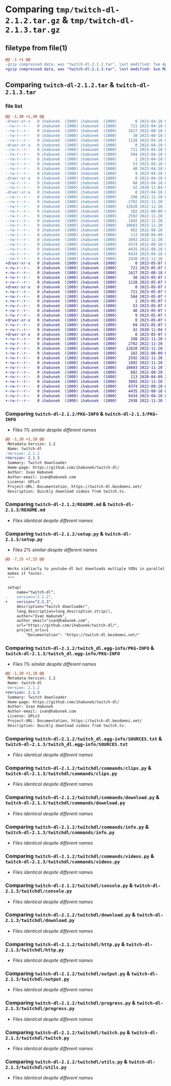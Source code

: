 # Comparing `tmp/twitch-dl-2.1.2.tar.gz` & `tmp/twitch-dl-2.1.3.tar.gz`

## filetype from file(1)

```diff
@@ -1 +1 @@
-gzip compressed data, was "twitch-dl-2.1.2.tar", last modified: Tue Apr 18 05:12:34 2023, max compression
+gzip compressed data, was "twitch-dl-2.1.3.tar", last modified: Sun May  7 09:51:15 2023, max compression
```

## Comparing `twitch-dl-2.1.2.tar` & `twitch-dl-2.1.3.tar`

### file list

```diff
@@ -1,30 +1,30 @@
-drwxr-xr-x   0 ihabunek  (1000) ihabunek  (1000)        0 2023-04-18 05:12:34.095268 twitch-dl-2.1.2/
--rw-r--r--   0 ihabunek  (1000) ihabunek  (1000)      721 2023-04-18 05:12:34.095268 twitch-dl-2.1.2/PKG-INFO
--rw-r--r--   0 ihabunek  (1000) ihabunek  (1000)     1627 2022-08-18 08:06:46.000000 twitch-dl-2.1.2/README.md
--rw-r--r--   0 ihabunek  (1000) ihabunek  (1000)       38 2023-04-18 05:12:34.095268 twitch-dl-2.1.2/setup.cfg
--rw-r--r--   0 ihabunek  (1000) ihabunek  (1000)     1128 2023-04-18 05:08:35.000000 twitch-dl-2.1.2/setup.py
-drwxr-xr-x   0 ihabunek  (1000) ihabunek  (1000)        0 2023-04-18 05:12:34.095268 twitch-dl-2.1.2/twitch_dl.egg-info/
--rw-r--r--   0 ihabunek  (1000) ihabunek  (1000)      721 2023-04-18 05:12:33.000000 twitch-dl-2.1.2/twitch_dl.egg-info/PKG-INFO
--rw-r--r--   0 ihabunek  (1000) ihabunek  (1000)      584 2023-04-18 05:12:34.000000 twitch-dl-2.1.2/twitch_dl.egg-info/SOURCES.txt
--rw-r--r--   0 ihabunek  (1000) ihabunek  (1000)        1 2023-04-18 05:12:33.000000 twitch-dl-2.1.2/twitch_dl.egg-info/dependency_links.txt
--rw-r--r--   0 ihabunek  (1000) ihabunek  (1000)       53 2023-04-18 05:12:33.000000 twitch-dl-2.1.2/twitch_dl.egg-info/entry_points.txt
--rw-r--r--   0 ihabunek  (1000) ihabunek  (1000)       40 2023-04-18 05:12:33.000000 twitch-dl-2.1.2/twitch_dl.egg-info/requires.txt
--rw-r--r--   0 ihabunek  (1000) ihabunek  (1000)        9 2023-04-18 05:12:33.000000 twitch-dl-2.1.2/twitch_dl.egg-info/top_level.txt
-drwxr-xr-x   0 ihabunek  (1000) ihabunek  (1000)        0 2023-04-18 05:12:34.095268 twitch-dl-2.1.2/twitchdl/
--rw-r--r--   0 ihabunek  (1000) ihabunek  (1000)       68 2023-04-18 05:08:41.000000 twitch-dl-2.1.2/twitchdl/__init__.py
--rw-r--r--   0 ihabunek  (1000) ihabunek  (1000)       42 2020-11-04 07:52:52.000000 twitch-dl-2.1.2/twitchdl/__main__.py
-drwxr-xr-x   0 ihabunek  (1000) ihabunek  (1000)        0 2023-04-18 05:12:34.095268 twitch-dl-2.1.2/twitchdl/commands/
--rw-r--r--   0 ihabunek  (1000) ihabunek  (1000)      198 2022-11-20 08:22:41.000000 twitch-dl-2.1.2/twitchdl/commands/__init__.py
--rw-r--r--   0 ihabunek  (1000) ihabunek  (1000)     2702 2022-11-20 14:35:33.000000 twitch-dl-2.1.2/twitchdl/commands/clips.py
--rw-r--r--   0 ihabunek  (1000) ihabunek  (1000)    12820 2022-11-20 14:32:36.000000 twitch-dl-2.1.2/twitchdl/commands/download.py
--rw-r--r--   0 ihabunek  (1000) ihabunek  (1000)      182 2022-08-09 07:04:30.000000 twitch-dl-2.1.2/twitchdl/commands/env.py
--rw-r--r--   0 ihabunek  (1000) ihabunek  (1000)     2592 2022-11-20 14:35:33.000000 twitch-dl-2.1.2/twitchdl/commands/info.py
--rw-r--r--   0 ihabunek  (1000) ihabunek  (1000)     1892 2022-11-20 14:35:33.000000 twitch-dl-2.1.2/twitchdl/commands/videos.py
--rw-r--r--   0 ihabunek  (1000) ihabunek  (1000)    10603 2022-11-20 14:32:36.000000 twitch-dl-2.1.2/twitchdl/console.py
--rw-r--r--   0 ihabunek  (1000) ihabunek  (1000)      882 2022-08-20 11:25:04.000000 twitch-dl-2.1.2/twitchdl/download.py
--rw-r--r--   0 ihabunek  (1000) ihabunek  (1000)      113 2020-04-09 20:48:04.000000 twitch-dl-2.1.2/twitchdl/exceptions.py
--rw-r--r--   0 ihabunek  (1000) ihabunek  (1000)     3892 2022-11-20 14:35:42.000000 twitch-dl-2.1.2/twitchdl/http.py
--rw-r--r--   0 ihabunek  (1000) ihabunek  (1000)     4374 2022-09-10 06:24:28.000000 twitch-dl-2.1.2/twitchdl/output.py
--rw-r--r--   0 ihabunek  (1000) ihabunek  (1000)     4435 2022-08-18 08:06:46.000000 twitch-dl-2.1.2/twitchdl/progress.py
--rw-r--r--   0 ihabunek  (1000) ihabunek  (1000)     9434 2023-04-18 05:05:03.000000 twitch-dl-2.1.2/twitchdl/twitch.py
--rw-r--r--   0 ihabunek  (1000) ihabunek  (1000)     2938 2022-11-20 14:32:36.000000 twitch-dl-2.1.2/twitchdl/utils.py
+drwxr-xr-x   0 ihabunek  (1000) ihabunek  (1000)        0 2023-05-07 09:51:15.511402 twitch-dl-2.1.3/
+-rw-r--r--   0 ihabunek  (1000) ihabunek  (1000)      721 2023-05-07 09:51:15.511402 twitch-dl-2.1.3/PKG-INFO
+-rw-r--r--   0 ihabunek  (1000) ihabunek  (1000)     1627 2022-08-18 08:06:46.000000 twitch-dl-2.1.3/README.md
+-rw-r--r--   0 ihabunek  (1000) ihabunek  (1000)       38 2023-05-07 09:51:15.511402 twitch-dl-2.1.3/setup.cfg
+-rw-r--r--   0 ihabunek  (1000) ihabunek  (1000)     1128 2023-05-07 09:50:13.000000 twitch-dl-2.1.3/setup.py
+drwxr-xr-x   0 ihabunek  (1000) ihabunek  (1000)        0 2023-05-07 09:51:15.511402 twitch-dl-2.1.3/twitch_dl.egg-info/
+-rw-r--r--   0 ihabunek  (1000) ihabunek  (1000)      721 2023-05-07 09:51:15.000000 twitch-dl-2.1.3/twitch_dl.egg-info/PKG-INFO
+-rw-r--r--   0 ihabunek  (1000) ihabunek  (1000)      584 2023-05-07 09:51:15.000000 twitch-dl-2.1.3/twitch_dl.egg-info/SOURCES.txt
+-rw-r--r--   0 ihabunek  (1000) ihabunek  (1000)        1 2023-05-07 09:51:15.000000 twitch-dl-2.1.3/twitch_dl.egg-info/dependency_links.txt
+-rw-r--r--   0 ihabunek  (1000) ihabunek  (1000)       53 2023-05-07 09:51:15.000000 twitch-dl-2.1.3/twitch_dl.egg-info/entry_points.txt
+-rw-r--r--   0 ihabunek  (1000) ihabunek  (1000)       40 2023-05-07 09:51:15.000000 twitch-dl-2.1.3/twitch_dl.egg-info/requires.txt
+-rw-r--r--   0 ihabunek  (1000) ihabunek  (1000)        9 2023-05-07 09:51:15.000000 twitch-dl-2.1.3/twitch_dl.egg-info/top_level.txt
+drwxr-xr-x   0 ihabunek  (1000) ihabunek  (1000)        0 2023-05-07 09:51:15.511402 twitch-dl-2.1.3/twitchdl/
+-rw-r--r--   0 ihabunek  (1000) ihabunek  (1000)       69 2023-05-07 09:50:07.000000 twitch-dl-2.1.3/twitchdl/__init__.py
+-rw-r--r--   0 ihabunek  (1000) ihabunek  (1000)       42 2020-11-04 07:52:52.000000 twitch-dl-2.1.3/twitchdl/__main__.py
+drwxr-xr-x   0 ihabunek  (1000) ihabunek  (1000)        0 2023-05-07 09:51:15.511402 twitch-dl-2.1.3/twitchdl/commands/
+-rw-r--r--   0 ihabunek  (1000) ihabunek  (1000)      198 2022-11-20 08:22:41.000000 twitch-dl-2.1.3/twitchdl/commands/__init__.py
+-rw-r--r--   0 ihabunek  (1000) ihabunek  (1000)     2702 2022-11-20 14:35:33.000000 twitch-dl-2.1.3/twitchdl/commands/clips.py
+-rw-r--r--   0 ihabunek  (1000) ihabunek  (1000)    12820 2022-11-20 14:32:36.000000 twitch-dl-2.1.3/twitchdl/commands/download.py
+-rw-r--r--   0 ihabunek  (1000) ihabunek  (1000)      182 2022-08-09 07:04:30.000000 twitch-dl-2.1.3/twitchdl/commands/env.py
+-rw-r--r--   0 ihabunek  (1000) ihabunek  (1000)     2592 2022-11-20 14:35:33.000000 twitch-dl-2.1.3/twitchdl/commands/info.py
+-rw-r--r--   0 ihabunek  (1000) ihabunek  (1000)     1892 2022-11-20 14:35:33.000000 twitch-dl-2.1.3/twitchdl/commands/videos.py
+-rw-r--r--   0 ihabunek  (1000) ihabunek  (1000)    10603 2022-11-20 14:32:36.000000 twitch-dl-2.1.3/twitchdl/console.py
+-rw-r--r--   0 ihabunek  (1000) ihabunek  (1000)      882 2022-08-20 11:25:04.000000 twitch-dl-2.1.3/twitchdl/download.py
+-rw-r--r--   0 ihabunek  (1000) ihabunek  (1000)      113 2020-04-09 20:48:04.000000 twitch-dl-2.1.3/twitchdl/exceptions.py
+-rw-r--r--   0 ihabunek  (1000) ihabunek  (1000)     3892 2022-11-20 14:35:42.000000 twitch-dl-2.1.3/twitchdl/http.py
+-rw-r--r--   0 ihabunek  (1000) ihabunek  (1000)     4374 2022-09-10 06:24:28.000000 twitch-dl-2.1.3/twitchdl/output.py
+-rw-r--r--   0 ihabunek  (1000) ihabunek  (1000)     4435 2022-08-18 08:06:46.000000 twitch-dl-2.1.3/twitchdl/progress.py
+-rw-r--r--   0 ihabunek  (1000) ihabunek  (1000)     9434 2023-04-18 05:05:03.000000 twitch-dl-2.1.3/twitchdl/twitch.py
+-rw-r--r--   0 ihabunek  (1000) ihabunek  (1000)     2938 2022-11-20 14:32:36.000000 twitch-dl-2.1.3/twitchdl/utils.py
```

### Comparing `twitch-dl-2.1.2/PKG-INFO` & `twitch-dl-2.1.3/PKG-INFO`

 * *Files 1% similar despite different names*

```diff
@@ -1,10 +1,10 @@
 Metadata-Version: 1.2
 Name: twitch-dl
-Version: 2.1.2
+Version: 2.1.3
 Summary: Twitch downloader
 Home-page: https://github.com/ihabunek/twitch-dl/
 Author: Ivan Habunek
 Author-email: ivan@habunek.com
 License: GPLv3
 Project-URL: Documentation, https://twitch-dl.bezdomni.net/
 Description: Quickly download videos from twitch.tv.
```

### Comparing `twitch-dl-2.1.2/README.md` & `twitch-dl-2.1.3/README.md`

 * *Files identical despite different names*

### Comparing `twitch-dl-2.1.2/setup.py` & `twitch-dl-2.1.3/setup.py`

 * *Files 2% similar despite different names*

```diff
@@ -7,15 +7,15 @@
 
 Works simliarly to youtube-dl but downloads multiple VODs in parallel which
 makes it faster.
 """
 
 setup(
     name="twitch-dl",
-    version="2.1.2",
+    version="2.1.3",
     description="Twitch downloader",
     long_description=long_description.strip(),
     author="Ivan Habunek",
     author_email="ivan@habunek.com",
     url="https://github.com/ihabunek/twitch-dl/",
     project_urls={
         "Documentation": "https://twitch-dl.bezdomni.net/"
```

### Comparing `twitch-dl-2.1.2/twitch_dl.egg-info/PKG-INFO` & `twitch-dl-2.1.3/twitch_dl.egg-info/PKG-INFO`

 * *Files 1% similar despite different names*

```diff
@@ -1,10 +1,10 @@
 Metadata-Version: 1.2
 Name: twitch-dl
-Version: 2.1.2
+Version: 2.1.3
 Summary: Twitch downloader
 Home-page: https://github.com/ihabunek/twitch-dl/
 Author: Ivan Habunek
 Author-email: ivan@habunek.com
 License: GPLv3
 Project-URL: Documentation, https://twitch-dl.bezdomni.net/
 Description: Quickly download videos from twitch.tv.
```

### Comparing `twitch-dl-2.1.2/twitch_dl.egg-info/SOURCES.txt` & `twitch-dl-2.1.3/twitch_dl.egg-info/SOURCES.txt`

 * *Files identical despite different names*

### Comparing `twitch-dl-2.1.2/twitchdl/commands/clips.py` & `twitch-dl-2.1.3/twitchdl/commands/clips.py`

 * *Files identical despite different names*

### Comparing `twitch-dl-2.1.2/twitchdl/commands/download.py` & `twitch-dl-2.1.3/twitchdl/commands/download.py`

 * *Files identical despite different names*

### Comparing `twitch-dl-2.1.2/twitchdl/commands/info.py` & `twitch-dl-2.1.3/twitchdl/commands/info.py`

 * *Files identical despite different names*

### Comparing `twitch-dl-2.1.2/twitchdl/commands/videos.py` & `twitch-dl-2.1.3/twitchdl/commands/videos.py`

 * *Files identical despite different names*

### Comparing `twitch-dl-2.1.2/twitchdl/console.py` & `twitch-dl-2.1.3/twitchdl/console.py`

 * *Files identical despite different names*

### Comparing `twitch-dl-2.1.2/twitchdl/download.py` & `twitch-dl-2.1.3/twitchdl/download.py`

 * *Files identical despite different names*

### Comparing `twitch-dl-2.1.2/twitchdl/http.py` & `twitch-dl-2.1.3/twitchdl/http.py`

 * *Files identical despite different names*

### Comparing `twitch-dl-2.1.2/twitchdl/output.py` & `twitch-dl-2.1.3/twitchdl/output.py`

 * *Files identical despite different names*

### Comparing `twitch-dl-2.1.2/twitchdl/progress.py` & `twitch-dl-2.1.3/twitchdl/progress.py`

 * *Files identical despite different names*

### Comparing `twitch-dl-2.1.2/twitchdl/twitch.py` & `twitch-dl-2.1.3/twitchdl/twitch.py`

 * *Files identical despite different names*

### Comparing `twitch-dl-2.1.2/twitchdl/utils.py` & `twitch-dl-2.1.3/twitchdl/utils.py`

 * *Files identical despite different names*


